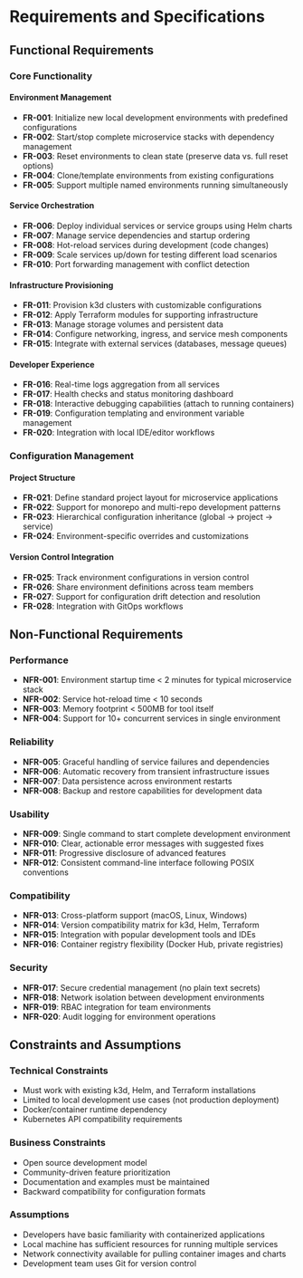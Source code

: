 # Requirements and Specifications

## Functional Requirements

### Core Functionality

#### Environment Management
- **FR-001**: Initialize new local development environments with predefined configurations
- **FR-002**: Start/stop complete microservice stacks with dependency management
- **FR-003**: Reset environments to clean state (preserve data vs. full reset options)
- **FR-004**: Clone/template environments from existing configurations
- **FR-005**: Support multiple named environments running simultaneously

#### Service Orchestration
- **FR-006**: Deploy individual services or service groups using Helm charts
- **FR-007**: Manage service dependencies and startup ordering
- **FR-008**: Hot-reload services during development (code changes)
- **FR-009**: Scale services up/down for testing different load scenarios
- **FR-010**: Port forwarding management with conflict detection

#### Infrastructure Provisioning
- **FR-011**: Provision k3d clusters with customizable configurations
- **FR-012**: Apply Terraform modules for supporting infrastructure
- **FR-013**: Manage storage volumes and persistent data
- **FR-014**: Configure networking, ingress, and service mesh components
- **FR-015**: Integrate with external services (databases, message queues)

#### Developer Experience
- **FR-016**: Real-time logs aggregation from all services
- **FR-017**: Health checks and status monitoring dashboard
- **FR-018**: Interactive debugging capabilities (attach to running containers)
- **FR-019**: Configuration templating and environment variable management
- **FR-020**: Integration with local IDE/editor workflows

### Configuration Management

#### Project Structure
- **FR-021**: Define standard project layout for microservice applications
- **FR-022**: Support for monorepo and multi-repo development patterns
- **FR-023**: Hierarchical configuration inheritance (global -> project -> service)
- **FR-024**: Environment-specific overrides and customizations

#### Version Control Integration
- **FR-025**: Track environment configurations in version control
- **FR-026**: Share environment definitions across team members
- **FR-027**: Support for configuration drift detection and resolution
- **FR-028**: Integration with GitOps workflows

## Non-Functional Requirements

### Performance
- **NFR-001**: Environment startup time < 2 minutes for typical microservice stack
- **NFR-002**: Service hot-reload time < 10 seconds
- **NFR-003**: Memory footprint < 500MB for tool itself
- **NFR-004**: Support for 10+ concurrent services in single environment

### Reliability
- **NFR-005**: Graceful handling of service failures and dependencies
- **NFR-006**: Automatic recovery from transient infrastructure issues
- **NFR-007**: Data persistence across environment restarts
- **NFR-008**: Backup and restore capabilities for development data

### Usability
- **NFR-009**: Single command to start complete development environment
- **NFR-010**: Clear, actionable error messages with suggested fixes
- **NFR-011**: Progressive disclosure of advanced features
- **NFR-012**: Consistent command-line interface following POSIX conventions

### Compatibility
- **NFR-013**: Cross-platform support (macOS, Linux, Windows)
- **NFR-014**: Version compatibility matrix for k3d, Helm, Terraform
- **NFR-015**: Integration with popular development tools and IDEs
- **NFR-016**: Container registry flexibility (Docker Hub, private registries)

### Security
- **NFR-017**: Secure credential management (no plain text secrets)
- **NFR-018**: Network isolation between development environments
- **NFR-019**: RBAC integration for team environments
- **NFR-020**: Audit logging for environment operations

## Constraints and Assumptions

### Technical Constraints
- Must work with existing k3d, Helm, and Terraform installations
- Limited to local development use cases (not production deployment)
- Docker/container runtime dependency
- Kubernetes API compatibility requirements

### Business Constraints
- Open source development model
- Community-driven feature prioritization
- Documentation and examples must be maintained
- Backward compatibility for configuration formats

### Assumptions
- Developers have basic familiarity with containerized applications
- Local machine has sufficient resources for running multiple services
- Network connectivity available for pulling container images and charts
- Development team uses Git for version control